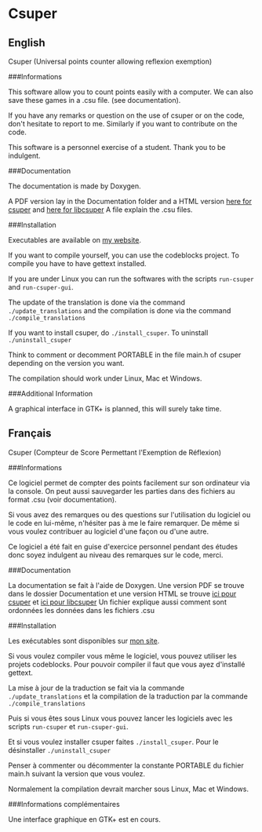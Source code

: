 Csuper
======

English
-------

Csuper (Universal points counter allowing reflexion exemption)

###Informations

This software allow you to count points easily with a computer.
We can also save these games in a .csu file. (see documentation).

If you have any remarks or question on the use of csuper or on the code, don't hesitate to report to me. Similarly if you want to contribute on the code.

This software is a personnel exercise of a student. Thank you to be indulgent.

###Documentation

The documentation is made by Doxygen.

A PDF version lay in the Documentation folder and a HTML version [here for csuper](http://dalan.netne.net/Doc_csuper) and [here for libcsuper](http://dalan.netne.net/Doc_libcsuper)
A file explain the .csu files.

###Installation

Executables are available on [my website](http://dalan.netne.net/wordpress).

If you want to compile yourself, you can use the codeblocks project.
To compile you have to have gettext installed.

If you are under Linux you can run the softwares with the scripts `run-csuper` and `run-csuper-gui`.

The update of the translation is done via the command `./update_translations` and the compilation is done via the command `./compile_translations`

If you want to install csuper, do `./install_csuper`. To uninstall `./uninstall_csuper`

Think to comment or decomment PORTABLE in the file main.h of csuper depending on the version you want.

The compilation should work under Linux, Mac et Windows.

###Additional Information

A graphical interface in GTK+ is planned, this will surely take time.

Français
--------

Csuper (Compteur de Score Permettant l'Exemption de Réflexion)

###Informations

Ce logiciel permet de compter des points facilement sur son ordinateur via la console.
On peut aussi sauvegarder les parties dans des fichiers au format .csu (voir documentation).

Si vous avez des remarques ou des questions sur l'utilisation du logiciel ou le code en lui-même, n'hésiter pas à me le faire remarquer. De même si vous voulez contribuer au logiciel d'une façon ou d'une autre.

Ce logiciel a été fait en guise d'exercice personnel pendant des études donc soyez indulgent au niveau des remarques sur le code, merci.

###Documentation

La documentation se fait à l'aide de Doxygen.
Une version PDF se trouve dans le dossier Documentation et une version HTML se trouve [ici pour csuper](http://dalan.netne.net/Doc_csuper) et [ici pour libcsuper](http://dalan.netne.net/Doc_libcsuper)
Un fichier explique aussi comment sont ordonnées les données dans les fichiers .csu

###Installation

Les exécutables sont disponibles sur [mon site](http://dalan.netne.net/wordpress).

Si vous voulez compiler vous même le logiciel, vous pouvez utiliser les projets codeblocks.
Pour pouvoir compiler il faut que vous ayez d'installé gettext.

La mise à jour de la traduction se fait via la commande `./update_translations` et la compilation de la traduction par la commande `./compile_translations`

Puis si vous êtes sous Linux vous pouvez lancer les logiciels avec les scripts `run-csuper` et `run-csuper-gui`.

Et si vous voulez installer csuper faites `./install_csuper`. Pour le désinstaller `./uninstall_csuper`

Penser à commenter ou décommenter la constante PORTABLE du fichier main.h suivant la version que vous voulez.

Normalement la compilation devrait marcher sous Linux, Mac et Windows.

###Informations complémentaires

Une interface graphique en GTK+ est en cours.